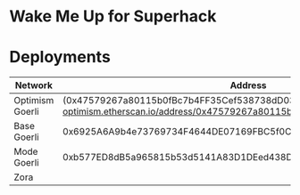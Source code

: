 # Wake Me Up for Superhack

# Deployments
| Network               | Address                                          |
|-----------------------|--------------------------------------------------|
| Optimism Goerli |(0x47579267a80115b0fBc7b4FF35Cef538738dD036)[https://goerli-optimism.etherscan.io/address/0x47579267a80115b0fBc7b4FF35Cef538738dD036]      |
| Base Goerli|0x6925A6A9b4e73769734F4644DE07169FBC5f0C57   |
| Mode Goerli |0xb577ED8dB5a965815b53d5141A83D1DEed438DBC|
| Zora   |    |

